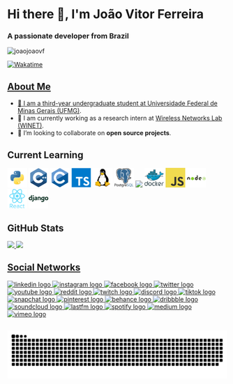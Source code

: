 <h1 align="left">Hi there 👋, I'm João Vitor Ferreira</h1>

<h3 align="left">A passionate developer from Brazil</h3>

<p align="left"> <img src="https://komarev.com/ghpvc/?username=joaojoaovf&label=Profile%20views&color=0e75b6&style=flat" alt="joaojoaovf" /> </p>

<a href="https://wakatime.com/@joaojoaovf">
    <img src="https://wakatime.com/badge/user/70b4fcb6-ef30-442e-a3ba-7f6b57d6f7e4.svg?style=social"
         alt="Wakatime">


## About Me
- 📖 I am a third-year undergraduate student at [Universidade Federal de Minas Gerais (UFMG)](https://ufmg.br/).
- 🔭 I am currently working as a research intern at [Wireless Networks Lab (WINET)](https://www.winet.dcc.ufmg.br/).
- 👯 I’m looking to collaborate on **open source projects**.

## Current Learning
<code><img height="45"
        src="https://raw.githubusercontent.com/github/explore/80688e429a7d4ef2fca1e82350fe8e3517d3494d/topics/python/python.png"></code>
<code><img height="45"
        src="https://raw.githubusercontent.com/github/explore/80688e429a7d4ef2fca1e82350fe8e3517d3494d/topics/cpp/cpp.png"></code>
<code><img height="45" src="https://raw.githubusercontent.com/devicons/devicon/master/icons/c/c-original.svg"></code>
<code><img height="45"
        src="https://raw.githubusercontent.com/devicons/devicon/master/icons/typescript/typescript-original.svg"></code>
<code><img height="45"
        src="https://raw.githubusercontent.com/github/explore/80688e429a7d4ef2fca1e82350fe8e3517d3494d/topics/linux/linux.png"></code>
<code><img height="45"
        src="https://raw.githubusercontent.com/devicons/devicon/master/icons/postgresql/postgresql-original-wordmark.svg"></code>
<code><img height="45" src="https://www.vectorlogo.zone/logos/git-scm/git-scm-icon.svg"></code>
<code><img height="45"
        src="https://raw.githubusercontent.com/devicons/devicon/master/icons/docker/docker-original-wordmark.svg"></code>
<code><img height="45"
        src="https://raw.githubusercontent.com/github/explore/80688e429a7d4ef2fca1e82350fe8e3517d3494d/topics/javascript/javascript.png"></code>
<code><img height="45"
        src="https://raw.githubusercontent.com/devicons/devicon/master/icons/nodejs/nodejs-original-wordmark.svg"></code>
<code><img height="45"
        src="https://raw.githubusercontent.com/devicons/devicon/master/icons/react/react-original-wordmark.svg"></code>
<code><img height="45"
        src="https://raw.githubusercontent.com/github/explore/80688e429a7d4ef2fca1e82350fe8e3517d3494d/topics/django/django.png"></code>

## GitHub Stats
<div>
    <a href="https://github.com/joaojoaovf">
        <img height="180em"
            src="https://github-readme-stats.vercel.app/api?username=joaojoaovf&layout=compact&theme=transparent&hide_border=true&count_private=true&show_icons=true&include_all_commits=true&count_private=true&hide_rank=true&hide=issues" />
        <img heigth="180em"
            src="https://github-readme-stats.vercel.app/api/top-langs/?username=joaojoaovf&hide=jupyter%20notebook&layout=compact&hide_border=true&theme=transparent&count_private=true&show_icons=true">
</div>

## Social Networks
<a href="https://www.linkedin.com/in/joao-vitor-ferreira-" target="_blank">
    <img src="https://raw.githubusercontent.com/maurodesouza/profile-readme-generator/master/src/assets/icons/social/linkedin/default.svg"
        width="40" height="32" alt="linkedin logo" />
</a>
<a href="https://www.instagram.com/joaojoaovf/" target="_blank">
    <img src="https://raw.githubusercontent.com/maurodesouza/profile-readme-generator/master/src/assets/icons/social/instagram.svg"
        width="40" height="32" alt="instagram logo" />
</a>
<a href="https://www.facebook.com/joaojoaovf" target="_blank">
    <img src="https://raw.githubusercontent.com/maurodesouza/profile-readme-generator/master/src/assets/icons/social/facebook.svg"
        width="40" height="32" alt="facebook logo" />
</a>
<a href="https://twitter.com/joaojoaovf" target="_blank">
    <img src="https://raw.githubusercontent.com/maurodesouza/profile-readme-generator/master/src/assets/icons/social/twitter.svg"
        width="40" height="32" alt="twitter logo" />
</a>
<a href="https://www.youtube.com/channel/UCQ6Zr5qQZUy4Yc6QX6YQ4jQ" target="_blank">
    <img src="https://raw.githubusercontent.com/maurodesouza/profile-readme-generator/master/src/assets/icons/social/youtube.svg"
        width="40" height="32" alt="youtube logo" />
</a>
<a href="https://www.reddit.com/user/joaojoaovf" target="_blank">
    <img src="https://raw.githubusercontent.com/maurodesouza/profile-readme-generator/master/src/assets/icons/social/reddit.svg"
        width="40" height="32" alt="reddit logo" />
</a>
<a href="https://www.twitch.tv/joaojoaovf" target="_blank">
    <img src="https://raw.githubusercontent.com/maurodesouza/profile-readme-generator/master/src/assets/icons/social/twitch.svg"
        width="40" height="32" alt="twitch logo" />
</a>
<a href="https://discord.gg/joaojoaovf#0001" target="_blank">
    <img src="https://raw.githubusercontent.com/maurodesouza/profile-readme-generator/master/src/assets/icons/social/discord.svg"
        width="40" height="32" alt="discord logo" />
</a>
<a href="https://www.tiktok.com/@joaojoaovf" target="_blank">
    <img src="https://raw.githubusercontent.com/maurodesouza/profile-readme-generator/master/src/assets/icons/social/tiktok.svg"
        width="40" height="32" alt="tiktok logo" />
</a>
<a href="https://www.snapchat.com/add/joaojoaovf" target="_blank">
    <img src="https://raw.githubusercontent.com/maurodesouza/profile-readme-generator/master/src/assets/icons/social/snapchat.svg"
        width="40" height="32" alt="snapchat logo" />
</a>
<a href="https://www.pinterest.com/joaojoaovf" target="_blank">
    <img src="https://raw.githubusercontent.com/maurodesouza/profile-readme-generator/master/src/assets/icons/social/pinterest.svg"
        width="40" height="32" alt="pinterest logo" />
</a>
<a href="https://www.behance.net/joaojoaovf" target="_blank">
    <img src="https://raw.githubusercontent.com/maurodesouza/profile-readme-generator/master/src/assets/icons/social/behance.svg"
        width="40" height="32" alt="behance logo" />
</a>
<a href="https://www.dribbble.com/joaojoaovf" target="_blank">
    <img src="https://raw.githubusercontent.com/maurodesouza/profile-readme-generator/master/src/assets/icons/social/dribbble.svg"
        width="40" height="32" alt="dribbble logo" />
</a>
<a href="https://www.soundcloud.com/joaojoaovf" target="_blank">
    <img src="https://raw.githubusercontent.com/maurodesouza/profile-readme-generator/master/src/assets/icons/social/soundcloud.svg"
        width="40" height="32" alt="soundcloud logo" />
</a>
<a href="https://www.last.fm/user/joaojoaovf" target="_blank">
    <img src="https://raw.githubusercontent.com/maurodesouza/profile-readme-generator/master/src/assets/icons/social/lastfm.svg"
        width="40" height="32" alt="lastfm logo" />
</a>
<a href="https://www.spotify.com/user/joaojoaovf" target="_blank">
    <img src="https://raw.githubusercontent.com/maurodesouza/profile-readme-generator/master/src/assets/icons/social/spotify.svg"
        width="40" height="32" alt="spotify logo" />
</a>
<a href="https://www.medium.com/@joaojoaovf" target="_blank">
    <img src="https://raw.githubusercontent.com/maurodesouza/profile-readme-generator/master/src/assets/icons/social/medium.svg"
        width="40" height="32" alt="medium logo" />
</a>
<a href="https://www.vimeo.com/joaojoaovf" target="_blank">
    <img src="https://raw.githubusercontent.com/maurodesouza/profile-readme-generator/master/src/assets/icons/social/vimeo.svg"
        width="40" height="32" alt="vimeo logo" />
</a>

##

![Snake animation](https://github.com/joaojoaovf/joaojoaovf/blob/output/github-contribution-grid-snake.svg)
